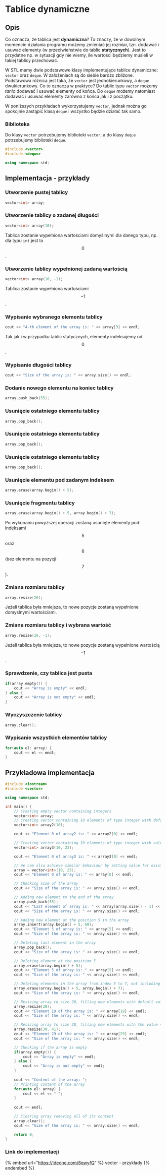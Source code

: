 # Tablice dynamiczne

## Opis

Co oznacza, że tablica jest **dynamiczna**? To znaczy, że w dowolnym momencie działania programu możemy zmieniać jej rozmiar, tzn. dodawać i usuwać elementy (w przeciwieństwie do tablic **statycznych**). Jest to przydatne np. w sytuacji gdy nie wiemy, ile wartości będziemy musieli w takiej tablicy przechować.

W STL mamy dwie podstawowe klasy implementujące tablice dynamiczne: `vector` oraz `deque`. W założeniach są do siebie bardzo zbliżone. Podstawowa różnica jest taka, że `vector` jest jednokierunkowy, a `deque` dwukierunkowy. Co to oznacza w praktyce? Do tablic typu `vector` możemy _tanio_ dodawać i usuwać elementy od końca. Do `deque` możemy natomiast dodawać i usuwać elementy zarówno z końca jak i z początku.

W poniższych przykładach wykorzystujemy `vector`, jednak można go spokojnie zastąpić klasą `deque` i wszystko będzie działać tak samo.

### Biblioteka

Do klasy `vector` potrzebujemy biblioteki `vector`, a do klasy `deque` potrzebujemy biblioteki `deque`.

```cpp
#include <vector>
#include <deque>

using namespace std;
```

## Implementacja - przykłady

### Utworzenie pustej tablicy

```cpp
vector<int> array;
```

### Utworzenie tablicy o zadanej długości

```cpp
vector<int> array(10);
```

Tablica zostanie wypełniona wartościami domyślnymi dla danego typu, np. dla typu `int` jest to $$0$$.

### Utworzenie tablicy wypełnionej zadaną wartością

```cpp
vector<int> array(10, -1);
```

Tablica zostanie wypełniona wartościami $$-1$$.

### Wypisanie wybranego elementu tablicy

```cpp
cout << "4-th element of the array is: " << array[3] << endl;
```

Tak jak i w przypadku tablic statycznych, elementy indeksujemy od $$0$$.

### Wypisanie długości tablicy

```cpp
cout << "Size of the array is: " << array.size() << endl;
```

### Dodanie nowego elementu na koniec tablicy

```cpp
array.push_back(55);
```

### Usunięcie ostatniego elementu tablicy

```cpp
array.pop_back();
```

### Usunięcie ostatniego elementu tablicy

```cpp
array.pop_back();
```

### Usunięcie ostatniego elementu tablicy

```cpp
array.pop_back();
```

### Usunięcie elementu pod zadanym indeksem

```cpp
array.erase(array.begin() + 5);
```

### Usunięcie fragmentu tablicy

```cpp
array.erase(array.begin() + 5, array.begin() + 7);
```

Po wykonaniu powyższej operacji zostaną usunięte elementy pod indeksami $$5$$ oraz $$6$$ (bez elementu na pozycji $$7$$).

### Zmiana rozmiaru tablicy

```cpp
array.resize(20);
```

Jeżeli tablica była mniejsza, to nowe pozycje zostaną wypełnione domyślnymi wartościami.

### Zmiana rozmiaru tablicy i wybrana wartość

```cpp
array.resize(30, -1);
```

Jeżeli tablica była mniejsza, to nowe pozycje zostaną wypełnione wartością $$-1$$.

### Sprawdzenie, czy tablica jest pusta

```cpp
if(array.empty()) {
    cout << "Array is empty" << endl;
} else {
    cout << "Array is not empty" << endl;
}
```

### Wyczyszczenie tablicy

```cpp
array.clear();
```

### Wypisanie wszystkich elementów tablicy

```cpp
for(auto el: array) {
    cout << el << endl;
}
```

## Przykładowa implementacja

```cpp
#include <iostream>
#include <vector>

using namespace std;

int main() {
    // Creating empty vector containing integers
    vector<int> array;
    // Creating vector containing 10 elements of type integer with default value for that type - 0
    vector<int> array2(10);

    cout << "Element 0 of array2 is: " << array2[0] << endl;

    // Creating vector containing 10 elements of type integer with value 23
    vector<int> array3(10, 23);

    cout << "Element 0 of array3 is: " << array3[0] << endl;

    // We can also achieve similar behaviour by setting value for existing variable
    array = vector<int>(10, 23);
    cout << "Element 0 of array is: " << array[0] << endl;

    // Checking size of the array
    cout << "Size of the array is: " << array.size() << endl;

    // Adding new element to the end of the array
    array.push_back(55);
    cout << "Last element of array is: " << array[array.size() - 1] << endl;
    cout << "Size of the array is: " << array.size() << endl;

    // Adding new element at the position 5 in the array
    array.insert(array.begin() + 5, 60);
    cout << "Element 5 of array is: " << array[5] << endl;
    cout << "Size of the array is: " << array.size() << endl;

    // Deleting last element in the array
    array.pop_back();
    cout << "Size of the array is: " << array.size() << endl;

    // Deleting element at the position 5
    array.erase(array.begin() + 5);
    cout << "Element 5 of array is: " << array[5] << endl;
    cout << "Size of the array is: " << array.size() << endl;

    // Deleting elements in the array from index 5 to 7, not including 7
    array.erase(array.begin() + 5, array.begin() + 7);
    cout << "Size of the array is: " << array.size() << endl;

    // Resizing array to size 20, filling new elements with default value
    array.resize(20);
    cout << "Element 19 of the array is: " << array[19] << endl;
    cout << "Size of the array is: " << array.size() << endl;

    // Resizing array to size 30, filling new elements with the value 41
    array.resize(30, 41);
    cout << "Element 29 of the array is: " << array[29] << endl;
    cout << "Size of the array is: " << array.size() << endl;

    // Checking if the array is empty
    if(array.empty()) {
        cout << "Array is empty" << endl;
    } else {
        cout << "Array is not empty" << endl;
    }
    
    cout << "Content of the array: ";
    // Printing content of the array
    for(auto el: array) {
        cout << el << " ";
    }
    
    cout << endl;

    // Clearing array removing all of its content
    array.clear();
    cout << "Size of the array is: " << array.size() << endl;

    return 0;
}
```

### Link do implementacji

{% embed url="https://ideone.com/6qwyfQ" %}
vector - przykłady
{% endembed %}
